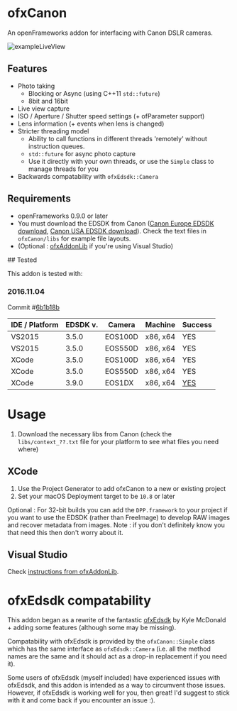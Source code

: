 # ofxCanon

An openFrameworks addon for interfacing with Canon DSLR cameras.

![exampleLiveView](https://github.com/elliotwoods/ofxCanon/blob/master/screenshot.PNG?raw=true)

## Features

* Photo taking
  * Blocking or Async (using C++11 `std::future`)
  * 8bit and 16bit
* Live view capture
* ISO / Aperture / Shutter speed settings (+ ofParameter support)
* Lens information (+ events when lens is changed)
* Stricter threading model
    * Ability to call functions in different threads 'remotely' without instruction queues.
    * `std::future` for async photo capture
    * Use it directly with your own threads, or use the `Simple` class to manage threads for you
* Backwards compatability with `ofxEdsdk::Camera`

## Requirements

* openFrameworks 0.9.0 or later
* You must download the EDSDK from Canon ([Canon Europe EDSDK download](https://developers.canon-europe.com/developers/s/camera), [Canon USA EDSDK download](http://consumer.usa.canon.com/cusa/support/consumer/eos_slr_camera_systems/eos_digital_slr_cameras/digital_rebel_xt?fileURL=ps_sdk_form&pageKeyCode=downloadLicense&id=0901e02480057a74_1&productOverviewCid=0901e0248003ce28&keycode=Sdk_Lic)). Check the text files in `ofxCanon/libs` for example file layouts.
* (Optional : [ofxAddonLib](http://github.com/elliotwoods/ofxAddonLib) if you're using Visual Studio)

## Tested

This addon is tested with:

### 2016.11.04

Commit #[6b1b18b](https://github.com/elliotwoods/ofxCanon/commit/6b1b18b3edada5cfd52796f748429901da5eeb4d)

| IDE / Platform | EDSDK v. | Camera  | Machine  | Success | 
|----------------|----------|---------|----------|---------|
| VS2015         | 3.5.0    | EOS100D | x86, x64 | YES     |
| VS2015         | 3.5.0    | EOS550D | x86, x64 | YES     |
| XCode          | 3.5.0    | EOS100D | x86, x64 | YES     |
| XCode          | 3.5.0    | EOS550D | x86, x64 | YES     |
| XCode          | 3.9.0    | EOS1DX  | x86, x64 | [YES](https://github.com/elliotwoods/ofxCanon/issues/8#issuecomment-706388906)     |

# Usage

1. Download the necessary libs from Canon (check the `libs/context_??.txt` file for your platform to see what files you need where)

## XCode

1. Use the Project Generator to add ofxCanon to a new or existing project
2. Set your macOS Deployment target to be `10.8` or later

Optional : For 32-bit builds you can add the `DPP.framework` to your project if you want to use the EDSDK (rather than FreeImage) to develop RAW images and recover metadata from images. Note : if you don't definitely know you that need this then don't worry about it.

## Visual Studio

Check [instructions from ofxAddonLib](https://github.com/elliotwoods/ofxAddonLib#how-to-use-an-addon-which-uses-ofxaddonlib-pattern).

# ofxEdsdk compatability 

This addon began as a rewrite of the fantastic [ofxEdsdk](https://github.com/kylemcdonald/ofxEdsdk) by Kyle McDonald + adding some features (although some may be missing).

Compatability with ofxEdsdk is provided by the `ofxCanon::Simple` class which has the same interface as `ofxEdsdk::Camera` (i.e. all the method names are the same and it should act as a drop-in replacement if you need it).

Some users of ofxEdsdk (myself included) have experienced issues with ofxEdsdk, and this addon is intended as a way to circumvent those issues. However, if ofxEdsdk is working well for you, then great! I'd suggest to stick with it and come back if you encounter an issue :).
